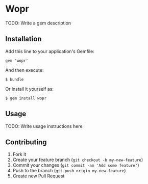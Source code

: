 # Wopr

TODO: Write a gem description

## Installation

Add this line to your application's Gemfile:

    gem 'wopr'

And then execute:

    $ bundle

Or install it yourself as:

    $ gem install wopr

## Usage

TODO: Write usage instructions here

## Contributing

1. Fork it
2. Create your feature branch (`git checkout -b my-new-feature`)
3. Commit your changes (`git commit -am 'Add some feature'`)
4. Push to the branch (`git push origin my-new-feature`)
5. Create new Pull Request
